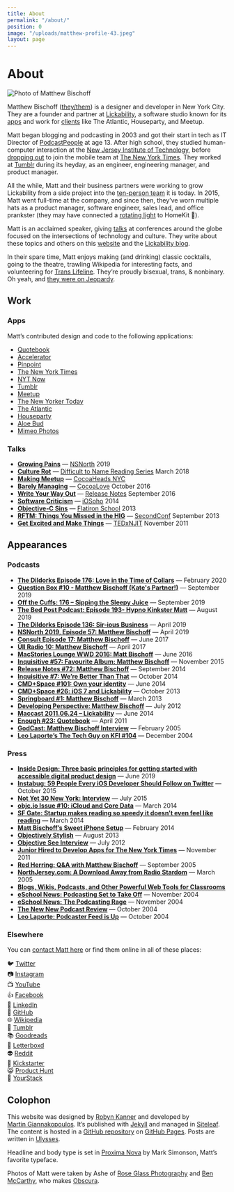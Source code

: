 ```yaml
---
title: About
permalink: "/about/"
position: 0
image: "/uploads/matthew-profile-43.jpeg"
layout: page
---
```


# About

![Photo of Matthew Bischoff](/uploads/matthew-profile-43.jpeg)

Matthew Bischoff ([they/them](https://pronoun.is/they)) is a designer and developer in New York City. They are a founder and partner at [Lickability](https://lickability.com), a software studio known for its [apps](https://lickability.com/products) and work for [clients](https://lickability.com/clients) like The Atlantic, Houseparty, and Meetup.

Matt began blogging and podcasting in 2003 and got their start in tech as IT Director of [PodcastPeople](https://www.podcastpeople.com/) at age 13. After high school, they studied human-computer interaction at the [New Jersey Institute of Technology](https://www.njit.edu/), before [dropping out](https://matthewbischoff.com/don-t-go-to-college/) to join the mobile team at [The New York Times](https://www.nytimes.com/). They worked at [Tumblr](https://www.tumblr.com/) during its heyday, as an engineer, engineering manager, and product manager.

All the while, Matt and their business partners were working to grow Lickability from a side project into the [ten-person team](https://lickability.com/about) it is today. In 2015, Matt went full-time at the company, and since then, they’ve worn multiple hats as a product manager, software engineer, sales lead, and office prankster (they may have connected a [rotating light](https://www.instagram.com/p/BfouMHbFutA/?igshid=i0757y9umgi8) to HomeKit 🚨).

Matt is an acclaimed speaker, giving [talks](https://matthewbischoff.com/category/talks/) at conferences around the globe focused on the intersections of technology and culture. They write about these topics and others on this [website](https://matthewbischoff.com) and the [Lickability blog](https://lickability.com/blog/).

In their spare time, Matt enjoys making (and drinking) classic cocktails, going to the theatre, trawling Wikipedia for interesting facts, and volunteering for [Trans Lifeline](https://www.translifeline.org/). They’re proudly bisexual, trans, & nonbinary. Oh yeah, and [they were on Jeopardy](https://www.j-archive.com/showgame.php?game_id=3342).

## Work

### Apps

Matt’s contributed design and code to the following applications:

* [Quotebook](http://quotebookapp.com)
* [Accelerator](http://acceleratorapp.com)
* [Pinpoint](https://lickability.com/pinpoint)
* [The New York Times](https://apps.apple.com/us/app/the-new-york-times/id284862083)
* [NYT Now](https://www.niemanlab.org/2014/04/nyt-now-out-today-mixes-lots-of-good-mobile-centric-ideas-with-moments-of-caution/)
* [Tumblr](https://apps.apple.com/us/app/tumblr/id305343404)
* [Meetup](https://www.meetup.com/apps/)
* [The New Yorker Today](https://www.newyorker.com/today)
* [The Atlantic](https://apps.apple.com/us/app/the-atlantic-magazine/id397599894)
* [Houseparty](https://houseparty.com)
* [Aloe Bud](https://aloebud.com/)
* [Mimeo Photos](https://mimeophotos.com)

### Talks

* **[Growing Pains](https://matthewbischoff.com/nsnorth/)** — [NSNorth](https://nsnorth.ca) 2019
* **[Culture Rot](https://matthewbischoff.com/culture-rot/)** — [Difficult to Name Reading Series](http://www.ryansartor.com) March 2018
* **[Making Meetup](https://speakerdeck.com/matthewbischoff/making-meetup-6-dot-0)** — [CocoaHeads NYC](http://www.cocoaheadsnyc.org)
* **[Barely Managing](https://matthewbischoff.com/barely-managing/)** — [CocoaLove](https://cocoalove.org) October 2016
* **[Write Your Way Out](https://matthewbischoff.com/write-your-way-out/)** — [Release Notes](https://2016.releasenotes.tv) September 2016
* **[Software Criticism](https://speakerdeck.com/matthewbischoff/software-criticism)** — [iOSoho](http://www.meetup.com/iOSoho/events/145810582/) 2014
* **[Objective-C Sins](https://speakerdeck.com/matthewbischoff/objective-c-sins)** — [Flatiron School](http://flatironschool.com) 2013
* **[RFTM: Things You Missed in the HIG](https://matthewbischoff.com/rtfm/)** — [SecondConf](http://secondconf.com) September 2013
* **[Get Excited and Make Things](https://speakerdeck.com/matthewbischoff/get-excited-and-make-things)** —  [TEDxNJIT](https://www.youtube.com/watch?v=R1afhypdiBQ) November 2011

## Appearances

### Podcasts

* **[The Dildorks Episode 176: Love in the Time of Collars](https://thedildorks.wordpress.com/portfolio/episode-176-love-in-the-time-of-collars/)** — February 2020
* **[Question Box #10 - Matthew Bischoff (Kate's Partner!)](https://questionbox.libsyn.com/10-matthew-bischoff-kates-partner)** — September 2019
* **[Off the Cuffs: 176 – Sipping the Sleepy Juice](https://www.offthecuffs.org/176-sipping-the-sleepy-juice/)** — September 2019
* **[The Bed Post Podcast: Episode 193- Hypno Kinkster Matt](https://bedpost.libsyn.com/episode-193-hypno-kinkster-matt)** — August 2019
* **[The Dildorks Episode 136: Sir-ious Business](https://thedildorks.wordpress.com/portfolio/episode-136-sir-ious-business/)** — April 2019
* **[NSNorth 2019, Episode 57: Matthew Bischoff](http://casgrain.net/podcasts/NSNorth_57-Matthew_Bischoff.mp3)** — April 2019
* **[Consult Episode 17: Matthew Bischoff](https://consultpodcast.com/post/162366487707/episode-17-matthew-bischoff-experienced-ios)** — June 2017
* **[Úll Radio 10: Matthew Bischoff](https://podcasts.apple.com/us/podcast/10-matthew-bischoff/id1159509074?i=1000384292651)**  — April 2017
* **[MacStories Lounge WWD 2016: Matt Bischoff](https://www.macstories.net/stories/wwdc-2016-developer-reactions-the-macstories-interviews/#matt-bischoff)** — June 2016
* **[Inquisitive #57: Favourite Album: Matthew Bischoff](https://www.relay.fm/inquisitive/57)** — November 2015
* **[Release Notes #72: Matthew Bischoff](http://releasenotes.tv/72-matthew-bischoff/)** — September 2014
* **[Inquisitive #7: We’re Better Than That](http://www.relay.fm/inquisitive/7)** — October 2014
* **[CMD+Space #101: Own your identity](https://www.relay.fm/cmdspace/101)** — June 2014
* **[CMD+Space #26: iOS 7 and Lickability](https://www.relay.fm/cmdspace/66)** — October 2013
* **[Springboard #1: Matthew Bischoff](http://web.archive.org/web/20130809181910/http://springboardshow.com/episodes/1)** — March 2013
* **[Developing Perspective: Matthew Bischoff](http://developingperspective.com/2012/07/31/bischoff/)** — July 2012
* **[Maccast 2011.06.24 – Lickability](https://www.maccast.com/2011/06/24/maccast-2011-06-24-lickability/)** — June 2014
* **[Enough #23: Quotebook](http://minimalmac.com/enough/#ep23)** — April 2011
* **[GodCast: Matthew Bischoff Interview](http://www.godcast.org/categories/behindTheScenes/2005/02/08.html#a349)** —  February 2005
* **[Leo Laporte’s The Tech Guy on KFI #104](http://web.archive.org/web/20060624004717/http://leoville.tv/radio/pmwiki.php/ShowNotes/Show104)** — December 2004

### Press

* **[Inside Design: Three basic principles for getting started with accessible digital product design](https://www.invisionapp.com/inside-design/3-principles-accessible-design/)** — June 2019
* **[Instabug: 59 People Every iOS Developer Should Follow on Twitter](https://instabug.com/blog/59-people-every-ios-developer-should-follow-on-twitter/)** — October 2015
* **[Not Yet 30 New York: Interview](http://web.archive.org/web/20160320020512/http://ny30ny.com/matthew-bischoff/)** — July 2015
* **[objc.io Issue #10: iCloud and Core Data](http://www.objc.io/issue-10/icloud-core-data.html)** — March 2014
* **[SF Gate: Startup makes reading so speedy it doesn’t even feel like reading](https://blog.sfgate.com/techchron/2014/03/07/spritz-reading-through-a-firehose/)** — March 2014
* **[Matt Bischoff’s Sweet iPhone Setup](http://thesweetsetup.com/matt-bischoffs-sweet-iphone-setup/)** — February 2014
* **[Objectively Stylish](http://open.blogs.nytimes.com/2013/08/01/objectively-stylish/)** — August 2013
* **[Objective See Interview](http://web.archive.org/web/20150131063752/http://www.objectivesee.com/matthew.bischoff.html)** — July 2012
* **[Junior Hired to Develop Apps for The New York Times](http://web.archive.org/web/20160417051240/https://www.njit.edu/features/sceneandheard/matt-bischoff.php)** — November 2011
* **[Red Herring: Q&A with Matthew Bischoff](http://web.archive.org/web/20060325195516/http://www.redherring.com/Article.aspx?a=13836&hed=Q%26amp%3bA%3a+Matthew+Bischoff)** — September 2005
* **[NorthJersey.com: A Download Away from Radio Stardom](http://web.archive.org/web/20051220143434/http://northjersey.com/page.php?qstr=eXJpcnk3ZjczN2Y3dnFlZUVFeXk2NTUmZmdiZWw3Zjd2cWVlRUV5eTY2NjI3OTImeXJpcnk3ZjcxN2Y3dnFlZUVFeXk3)** — March 2005
* **[Blogs, Wikis, Podcasts, and Other Powerful Web Tools for Classrooms](https://books.google.com/books?id=CArG5bfUy-sC&pg=PA112&dq=matthew+bischoff&hl=en&newbks=1&newbks_redir=0&sa=X&ved=2ahUKEwi9tZyFsMDnAhXIrFkKHfBTA6oQ6AEwA3oECAIQAg#v=onepage&q=matthew%20bischoff&f=false)**
* **[eSchool News: Podcasting Set to Take Off](http://web.archive.org/web/20070815111749/http://www.eschoolnews.com/news/showStory.cfm?ArticleID=5381)** — November 2004
* **[eSchool News: The Podcasting Rage](http://web.archive.org/web/20070814052819/http://www.eschoolnews.com/eti/2004/11/000371.php)** — November 2004
* **[The New New Podcast Review](http://web.archive.org/web/20070814221338/http://podcastreviews.net/archives/podcast_review/podcast_review_esc_from_the_world_radio.html)** — October 2004
* **[Leo Laporte: Podcaster Feed is Up](https://leolaporte.com/2004/10/04/podcaster_feed_is_up/)** — October 2004

### Elsewhere

You can [contact Matt here](/contact) or find them online in all of these places:

🐦 [Twitter](https://twitter.com/mb)  
📷 [Instagram](https://instagram.com/mattb)  
📺 [YouTube](https://youtube.com/matthewbischoffdotcom)  
👍 [Facebook](https://facebook.com/matthewbischoff)  
💼 [LinkedIn](https://www.linkedin.com/in/matthewbischoff)   
🐙 [GitHub](https://github.com/mattbischoff)  
🌐 [Wikipedia](https://en.wikipedia.org/wiki/User:Matthewbischoff)  
🥃 [Tumblr](https://mttb.me)  
📚 [Goodreads](https://goodreads.com/matthewbischoff)  
🎥 [Letterboxd](https://letterboxd.com/matthewbischoff)  
👽 [Reddit](https://www.reddit.com/user/matthewbischoff/)  
💸 [Kickstarter](https://www.kickstarter.com/profile/matthewbischoff)  
😸 [Product Hunt](https://www.producthunt.com/@mb)  
🥞 [YourStack](https://yourstack.com/@mb)

## Colophon

This website was designed by [Robyn Kanner](https://robynkanner.com) and developed by [Martin Giannakopoulos](https://www.linkedin.com/in/martin-giannakopoulos-2258a0134?originalSubdomain=ca). It’s published with [Jekyll](https://jekyllrb.com) and managed in [Siteleaf](https://www.siteleaf.com). The content is hosted in a [GitHub repository](https://github.com/mattbischoff/matthewbischoff.com) on [GitHub Pages](https://pages.github.com). Posts are written in [Ulysses](https://ulysses.app).

Headline and body type is set in [Proxima Nova](https://fonts.adobe.com/fonts/proxima-nova) by Mark Simonson, Matt’s favorite typeface.

Photos of Matt were taken by Ashe of [Rose Glass Photography](https://www.roseglass.pictures) and [Ben McCarthy](https://twitter.com/benricem), who makes [Obscura](https://obscura.app).